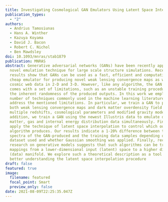```yaml
---
title: Investigating Cosmological GAN Emulators Using Latent Space Interpolation
publication_types:
  - "2"
authors:
  - Andrius Tamosiunas
  - Hans A. Winther
  - Kazuya Koyama
  - David J. Bacon
  - Robert C. Nichol
  - Ben Mawdsley
doi: 10.1093/mnras/stab1879
publication: MNRAS
abstract: Generative adversarial networks (GANs) have been recently applied as a
  novel emulation technique for large scale structure simulations. Recent
  results show that GANs can be used as a fast, efficient and computationally
  cheap emulator for producing novel weak lensing convergence maps as well as
  cosmic web data in 2-D and 3-D. However, like any algorithm, the GAN approach
  comes with a set of limitations, such as an unstable training procedure and
  the inherent randomness of the produced outputs. In this work we employ a
  number of techniques commonly used in the machine learning literature to
  address the mentioned limitations. In particular, we train a GAN to produce
  both weak lensing convergence maps and dark matter overdensity field data for
  multiple redshifts, cosmological parameters and modified gravity models. In
  addition, we train a GAN using the newest Illustris data to emulate dark
  matter, gas and internal energy distribution data simultaneously. Finally, we
  apply the technique of latent space interpolation to control which outputs the
  algorithm produces. Our results indicate a 1-20% difference between the power
  spectra of the GAN-produced and the training data samples depending on the
  dataset used and whether Gaussian smoothing was applied. Finally, recent
  research on generative models suggests that such algorithms can be treated as
  mappings from a lower-dimensional input (latent) space to a higher dimensional
  (data) manifold. We explore such a theoretical description as a tool for
  better understanding the latent space interpolation procedure
draft: false
featured: true
image:
  filename: featured
  focal_point: Smart
  preview_only: false
date: 2021-08-09T22:25:35.047Z
---
```

